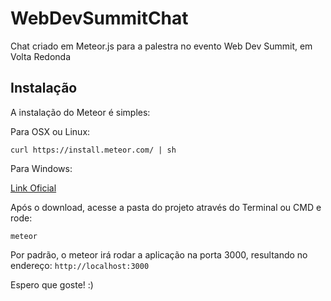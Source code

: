 # WebDevSummitChat
Chat criado em Meteor.js para a palestra no evento Web Dev Summit, em Volta Redonda


## Instalação

A instalação do Meteor é simples:

Para OSX ou Linux:

```
curl https://install.meteor.com/ | sh

```

Para Windows:

[Link Oficial](https://install.meteor.com/windows)

Após o download, acesse a pasta do projeto através do Terminal ou CMD e rode:

```meteor```

Por padrão, o meteor irá rodar a aplicação na porta 3000, resultando no endereço: ```http://localhost:3000```

Espero que goste! :)